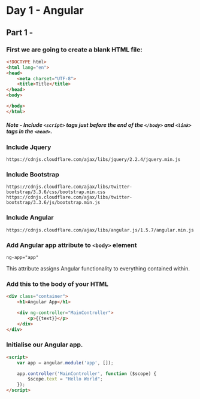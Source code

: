 # Day 1 - Angular

## Part 1 - 

### First we are going to create a blank HTML file:

```html
<!DOCTYPE html>
<html lang="en">
<head>
    <meta charset="UTF-8">
    <title>Title</title>
</head>
<body>

</body>
</html>
```

##### Note - Include `<script>` tags just before the end of the `</body>` and `<link>` tags in the `<head>`.

### Include Jquery
`https://cdnjs.cloudflare.com/ajax/libs/jquery/2.2.4/jquery.min.js`

### Include Bootstrap
`https://cdnjs.cloudflare.com/ajax/libs/twitter-bootstrap/3.3.6/css/bootstrap.min.css`
`https://cdnjs.cloudflare.com/ajax/libs/twitter-bootstrap/3.3.6/js/bootstrap.min.js`

### Include Angular
`https://cdnjs.cloudflare.com/ajax/libs/angular.js/1.5.7/angular.min.js`

### Add Angular app attribute to `<body>` element
`ng-app="app"`

This attribute assigns Angular functionality to everything contained within.

### Add this to the body of your HTML
```html
<div class="container">
    <h1>Angular App</h1>

    <div ng-controller="MainController">
        <p>{{text}}</p>
    </div>
</div>
```

### Initialise our Angular app.
```html
<script>
    var app = angular.module('app', []);

    app.controller('MainController', function ($scope) {
        $scope.text = "Hello World";
    });
</script>
```

